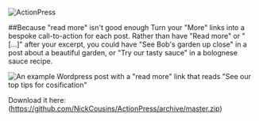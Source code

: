 ![ActionPress](http://nickcousins.co.uk/actionpress.png)

##Because "read more" isn't good enough
Turn your "More" links into a bespoke call-to-action for each post. Rather than have "Read more" or "[...]" after your excerpt, you could have "See Bob's garden up close" in a post about a beautiful garden, or "Try our tasty sauce" in a bolognese sauce recipe.

![An example Wordpress post with a "read more" link that reads "See our top tips for cosification"](http://nickcousins.co.uk/actionpress-screenshot.png)

Download it here: (https://github.com/NickCousins/ActionPress/archive/master.zip)

